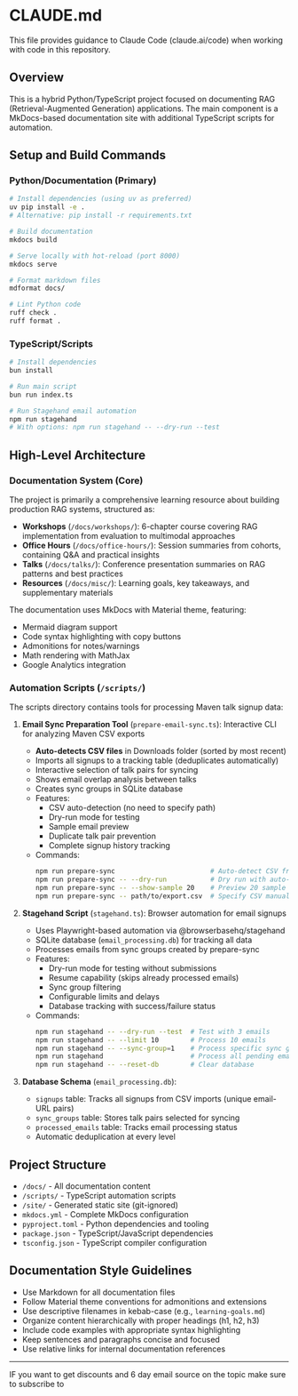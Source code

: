 # CLAUDE.md

This file provides guidance to Claude Code (claude.ai/code) when working with code in this repository.

## Overview

This is a hybrid Python/TypeScript project focused on documenting RAG (Retrieval-Augmented Generation) applications. The main component is a MkDocs-based documentation site with additional TypeScript scripts for automation.

## Setup and Build Commands

### Python/Documentation (Primary)
```bash
# Install dependencies (using uv as preferred)
uv pip install -e .
# Alternative: pip install -r requirements.txt

# Build documentation
mkdocs build

# Serve locally with hot-reload (port 8000)
mkdocs serve

# Format markdown files
mdformat docs/

# Lint Python code
ruff check .
ruff format .
```

### TypeScript/Scripts
```bash
# Install dependencies
bun install

# Run main script
bun run index.ts

# Run Stagehand email automation
npm run stagehand
# With options: npm run stagehand -- --dry-run --test
```

## High-Level Architecture

### Documentation System (Core)
The project is primarily a comprehensive learning resource about building production RAG systems, structured as:

- **Workshops** (`/docs/workshops/`): 6-chapter course covering RAG implementation from evaluation to multimodal approaches
- **Office Hours** (`/docs/office-hours/`): Session summaries from cohorts, containing Q&A and practical insights
- **Talks** (`/docs/talks/`): Conference presentation summaries on RAG patterns and best practices
- **Resources** (`/docs/misc/`): Learning goals, key takeaways, and supplementary materials

The documentation uses MkDocs with Material theme, featuring:
- Mermaid diagram support
- Code syntax highlighting with copy buttons
- Admonitions for notes/warnings
- Math rendering with MathJax
- Google Analytics integration

### Automation Scripts (`/scripts/`)
The scripts directory contains tools for processing Maven talk signup data:

1. **Email Sync Preparation Tool** (`prepare-email-sync.ts`): Interactive CLI for analyzing Maven CSV exports
   - **Auto-detects CSV files** in Downloads folder (sorted by most recent)
   - Imports all signups to a tracking table (deduplicates automatically)
   - Interactive selection of talk pairs for syncing
   - Shows email overlap analysis between talks
   - Creates sync groups in SQLite database
   - Features:
     - CSV auto-detection (no need to specify path)
     - Dry-run mode for testing
     - Sample email preview
     - Duplicate talk pair prevention
     - Complete signup history tracking
   - Commands:
     ```bash
     npm run prepare-sync                        # Auto-detect CSV from Downloads
     npm run prepare-sync -- --dry-run           # Dry run with auto-detection
     npm run prepare-sync -- --show-sample 20    # Preview 20 sample emails
     npm run prepare-sync -- path/to/export.csv  # Specify CSV manually
     ```

2. **Stagehand Script** (`stagehand.ts`): Browser automation for email signups
   - Uses Playwright-based automation via @browserbasehq/stagehand
   - SQLite database (`email_processing.db`) for tracking all data
   - Processes emails from sync groups created by prepare-sync
   - Features:
     - Dry-run mode for testing without submissions
     - Resume capability (skips already processed emails)
     - Sync group filtering
     - Configurable limits and delays
     - Database tracking with success/failure status
   - Commands:
     ```bash
     npm run stagehand -- --dry-run --test  # Test with 3 emails
     npm run stagehand -- --limit 10        # Process 10 emails
     npm run stagehand -- --sync-group=1    # Process specific sync group
     npm run stagehand                      # Process all pending emails
     npm run stagehand -- --reset-db        # Clear database
     ```

3. **Database Schema** (`email_processing.db`):
   - `signups` table: Tracks all signups from CSV imports (unique email-URL pairs)
   - `sync_groups` table: Stores talk pairs selected for syncing
   - `processed_emails` table: Tracks email processing status
   - Automatic deduplication at every level

## Project Structure

- `/docs/` - All documentation content
- `/scripts/` - TypeScript automation scripts
- `/site/` - Generated static site (git-ignored)
- `mkdocs.yml` - Complete MkDocs configuration
- `pyproject.toml` - Python dependencies and tooling
- `package.json` - TypeScript/JavaScript dependencies
- `tsconfig.json` - TypeScript compiler configuration

## Documentation Style Guidelines

- Use Markdown for all documentation files
- Follow Material theme conventions for admonitions and extensions
- Use descriptive filenames in kebab-case (e.g., `learning-goals.md`)
- Organize content hierarchically with proper headings (h1, h2, h3)
- Include code examples with appropriate syntax highlighting
- Keep sentences and paragraphs concise and focused
- Use relative links for internal documentation references

---

IF you want to get discounts and 6 day email source on the topic make sure to subscribe to

<script async data-uid="010fd9b52b" src="https://fivesixseven.kit.com/010fd9b52b/index.js"></script>
